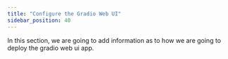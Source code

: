```yaml
---
title: "Configure the Gradio Web UI"
sidebar_position: 40
---
```


In this section, we are going to add information as to how we are going to deploy the gradio web ui app.
